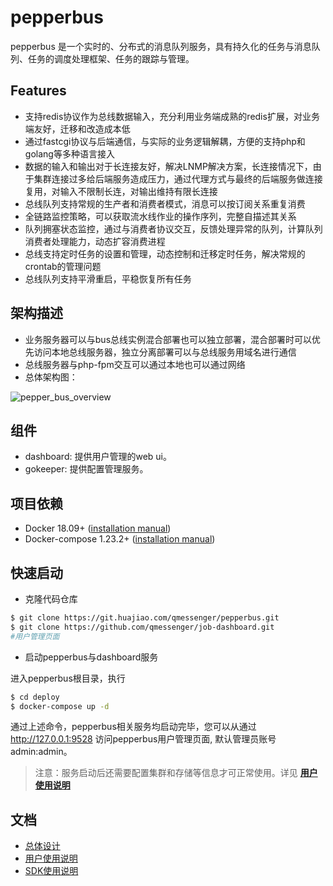 # pepperbus


pepperbus 
是一个实时的、分布式的消息队列服务，具有持久化的任务与消息队列、任务的调度处理框架、任务的跟踪与管理。

## Features

- 支持redis协议作为总线数据输入，充分利用业务端成熟的redis扩展，对业务端友好，迁移和改造成本低
- 通过fastcgi协议与后端通信，与实际的业务逻辑解耦，方便的支持php和golang等多种语言接入
- 数据的输入和输出对于长连接友好，解决LNMP解决方案，长连接情况下，由于集群连接过多给后端服务造成压力，通过代理方式与最终的后端服务做连接复用，对输入不限制长连，对输出维持有限长连接
- 总线队列支持常规的生产者和消费者模式，消息可以按订阅关系重复消费
- 全链路监控策略，可以获取流水线作业的操作序列，完整自描述其关系
- 队列拥塞状态监控，通过与消费者协议交互，反馈处理异常的队列，计算队列消费者处理能力，动态扩容消费进程
- 总线支持定时任务的设置和管理，动态控制和迁移定时任务，解决常规的crontab的管理问题
- 总线队列支持平滑重启，平稳恢复所有任务

## 架构描述

- 业务服务器可以与bus总线实例混合部署也可以独立部署，混合部署时可以优先访问本地总线服务器，独立分离部署可以与总线服务用域名进行通信
- 总线服务器与php-fpm交互可以通过本地也可以通过网络
- 总体架构图：
    
![pepper_bus_overview](http://static.s3.huajiao.com/Object.access/hj-video/cGVwcGVyX2J1c19vdmVydmlldy5wbmc=)

## 组件

- dashboard: 提供用户管理的web ui。
- gokeeper: 提供配置管理服务。

## 项目依赖

- Docker 18.09+ ([installation manual](https://docs.docker.com/install))
- Docker-compose 1.23.2+ ([installation manual](https://docs.docker.com/compose/install/)) 


## 快速启动

- 克隆代码仓库

```bash
$ git clone https://git.huajiao.com/qmessenger/pepperbus.git
$ git clone https://github.com/qmessenger/job-dashboard.git 
#用户管理页面
```


- 启动pepperbus与dashboard服务

进入pepperbus根目录，执行

```bash
$ cd deploy
$ docker-compose up -d
```

通过上述命令，pepperbus相关服务均启动完毕，您可以从通过 
http://127.0.0.1:9528 
访问pepperbus用户管理页面, 默认管理员账号 admin:admin。

> 注意：服务启动后还需要配置集群和存储等信息才可正常使用。详见 
[**用户使用说明**](doc/user_instruction.md)


## 文档

- [总体设计](doc/design.md)
- [用户使用说明](doc/user_instruction.md)
- [SDK使用说明](doc/sdk/sdk_instruction.md)


